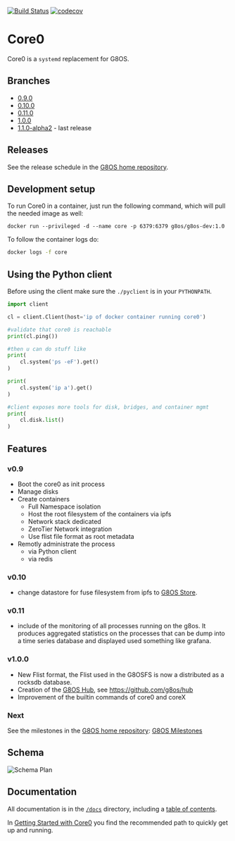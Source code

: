 
[![Build Status](https://travis-ci.org/g8os/core0.svg?branch=master)](https://travis-ci.org/g8os/core0)
[![codecov](https://codecov.io/gh/g8os/core0/branch/master/graph/badge.svg)](https://codecov.io/gh/g8os/core0)

# Core0

Core0 is a `systemd` replacement for G8OS.

## Branches

- [0.9.0](https://github.com/g8os/core0/tree/0.9.0)
- [0.10.0](https://github.com/g8os/core0/tree/0.10.0)
- [0.11.0](https://github.com/g8os/core0/tree/0.11.0)
- [1.0.0](https://github.com/g8os/core0/tree/1.0.0)
- [1.1.0-alpha2](https://github.com/g8os/core0/tree/1.1.0-alpha) - last release

## Releases

See the release schedule in the [G8OS home repository](https://github.com/g8os/home).

## Development setup

To run Core0 in a container, just run the following command, which will pull the needed image as well:

```
docker run --privileged -d --name core -p 6379:6379 g8os/g8os-dev:1.0
```

To follow the container logs do:
```bash
docker logs -f core
```

## Using the Python client

Before using the client make sure the `./pyclient` is in your `PYTHONPATH`.

```python
import client

cl = client.Client(host='ip of docker container running core0')

#validate that core0 is reachable
print(cl.ping())

#then u can do stuff like
print(
    cl.system('ps -eF').get()
)

print(
    cl.system('ip a').get()
)

#client exposes more tools for disk, bridges, and container mgmt
print(
    cl.disk.list()
)
```

## Features

### v0.9
- Boot the core0 as init process
- Manage disks
- Create containers
  - Full Namespace isolation
  - Host the root filesystem of the containers via ipfs
  - Network stack dedicated
  - ZeroTier Network integration
  - Use flist file format as root metadata
- Remotly administrate the process
  - via Python client
  - via redis

### v0.10
- change datastore for fuse filesystem from ipfs to [G8OS Store](https://github.com/g8os/stor).

### v0.11
- include of the monitoring of all processes running on the g8os.
  It produces aggregated statistics on the processes that can be dump into a time series database and displayed used something like grafana.

### v1.0.0
- New Flist format, the Flist used in the G8OSFS is now a distributed as a rocksdb database.
- Creation of the [G8OS Hub](https://github.com/g8os/core0/tree/1.0.0), see https://github.com/g8os/hub
- Improvement of the builtin commands of core0 and coreX

### Next

See the milestones in the [G8OS home repository](https://github.com/g8os/home): [G8OS Milestones](https://github.com/g8os/home/tree/master/milestones)

## Schema
![Schema Plan](specs/schema.png)

## Documentation

All documentation is in the [`/docs`](./docs) directory, including a [table of contents](/docs/SUMMARY.md).

In [Getting Started with Core0](/docs/gettingstarted/gettingstarted.md) you find the recommended path to quickly get up and running.
